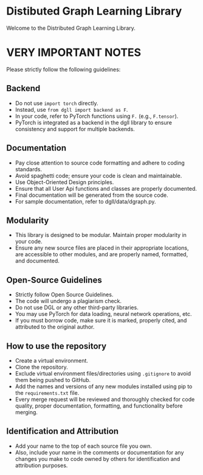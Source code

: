 # Distibuted Graph Learning Library
Welcome to the Distributed Graph Learning Library.


# VERY IMPORTANT NOTES
Please strictly follow the following guidelines:

## Backend
- Do not use `import torch` directly.
- Instead, use `from dgll import backend as F`.
- In your code, refer to PyTorch functions using `F.` (e.g., `F.tensor`).
- PyTorch is integrated as a backend in the dgll library to ensure consistency and support for multiple backends.

## Documentation
- Pay close attention to source code formatting and adhere to coding standards.
- Avoid spaghetti code; ensure your code is clean and maintainable.
- Use Object-Oriented Design principles.
- Ensure that all User Api functions and classes are properly documented.
- Final documentation will be generated from the source code.
- For sample documentation, refer to dgll/data/dgraph.py.

## Modularity
- This library is designed to be modular. Maintain proper modularity in your code.
- Ensure any new source files are placed in their appropriate locations, are accessible to other modules, and are properly named, formatted, and documented.

## Open-Source Guidelines
- Strictly follow Open Source Guidelines.
- The code will undergo a plagiarism check.
- Do not use DGL or any other third-party libraries.
- You may use PyTorch for data loading, neural network operations, etc.
- If you must borrow code, make sure it is marked, properly cited, and attributed to the original author.

## How to use the repository
- Create a virtual environment.
- Clone the repository.
- Exclude virtual environment files/directories using `.gitignore` to avoid them being pushed to GitHub.
- Add the names and versions of any new modules installed using pip to the `requirements.txt` file.
- Every merge request will be reviewed and thoroughly checked for code quality, proper documentation, formatting, and functionality before merging.

## Identification and Attribution
- Add your name to the top of each source file you own.
- Also, include your name in the comments or documentation for any changes you make to code owned by others for identification and attribution purposes.
